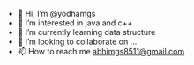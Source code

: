 - 👋 Hi, I’m @yodhamgs
- 👀 I’m interested in java and c++
- 🌱 I’m currently learning data structure
- 💞️ I’m looking to collaborate on ...
- 📫 How to reach me abhimgs8511@gmail.com 

<!---
yodhamgs/yodhamgs is a ✨ special ✨ repository because its `README.md` (this file) appears on your GitHub profile.
You can click the Preview link to take a look at your changes.
--->
